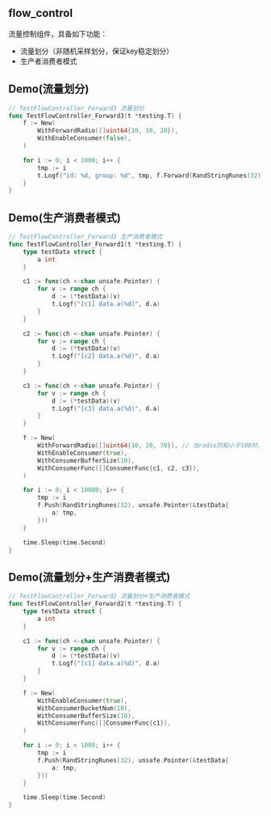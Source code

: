 <!--
 * @Author: dongzhzheng
 * @Date: 2021-03-30 14:26:57
 * @LastEditTime: 2021-04-02 16:21:42
 * @LastEditors: dongzhzheng
 * @FilePath: /flow_control/README.md
 * @Description: 
-->

## flow_control

流量控制组件，具备如下功能：

* 流量划分（非随机采样划分，保证key稳定划分）
* 生产者消费者模式

## Demo(流量划分)

~~~go
// TestFlowController_Forward3 流量划分
func TestFlowController_Forward3(t *testing.T) {
	f := New(
		WithForwardRadio([]uint64{10, 10, 20}),
		WithEnableConsumer(false),
	)

	for i := 0; i < 1000; i++ {
		tmp := i
		t.Logf("id: %d, group: %d", tmp, f.Forward(RandStringRunes(32)))
	}
}
~~~

## Demo(生产消费者模式)

~~~go
// TestFlowController_Forward1 生产消费者模式
func TestFlowController_Forward1(t *testing.T) {
	type testData struct {
		a int
	}

	c1 := func(ch <-chan unsafe.Pointer) {
		for v := range ch {
			d := (*testData)(v)
			t.Logf("[c1] data.a(%d)", d.a)
		}
	}

	c2 := func(ch <-chan unsafe.Pointer) {
		for v := range ch {
			d := (*testData)(v)
			t.Logf("[c2] data.a(%d)", d.a)
		}
	}

	c3 := func(ch <-chan unsafe.Pointer) {
		for v := range ch {
			d := (*testData)(v)
			t.Logf("[c3] data.a(%d)", d.a)
		}
	}

	f := New(
		WithForwardRadio([]uint64{10, 20, 70}), // 当radio的和小于100时，剩余流量由c1消费
		WithEnableConsumer(true),
		WithConsumerBufferSize(10),
		WithConsumerFunc([]ConsumerFunc{c1, c2, c3}),
	)

	for i := 0; i < 10000; i++ {
		tmp := i
		f.Push(RandStringRunes(32), unsafe.Pointer(&testData{
			a: tmp,
		}))
	}

	time.Sleep(time.Second)
}
~~~

## Demo(流量划分+生产消费者模式)

~~~go
// TestFlowController_Forward2 流量划分+生产消费者模式
func TestFlowController_Forward2(t *testing.T) {
	type testData struct {
		a int
	}

	c1 := func(ch <-chan unsafe.Pointer) {
		for v := range ch {
			d := (*testData)(v)
			t.Logf("[c1] data.a(%d)", d.a)
		}
	}

	f := New(
		WithEnableConsumer(true),
		WithConsumerBucketNum(10),
		WithConsumerBufferSize(10),
		WithConsumerFunc([]ConsumerFunc{c1}),
	)

	for i := 0; i < 1000; i++ {
		tmp := i
		f.Push(RandStringRunes(32), unsafe.Pointer(&testData{
			a: tmp,
		}))
	}

	time.Sleep(time.Second)
}
~~~
